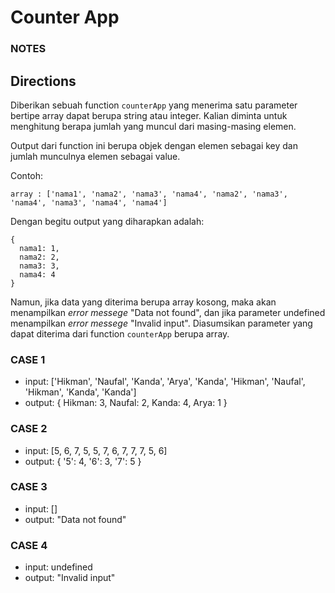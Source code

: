 # Counter App

### NOTES

## Directions

Diberikan sebuah function `counterApp` yang menerima satu parameter bertipe array dapat berupa string atau integer. Kalian diminta untuk menghitung berapa jumlah yang muncul dari masing-masing elemen.

Output dari function ini berupa objek dengan elemen sebagai key dan jumlah munculnya elemen sebagai value.

Contoh:

```
array : ['nama1', 'nama2', 'nama3', 'nama4', 'nama2', 'nama3', 'nama4', 'nama3', 'nama4', 'nama4']
```

Dengan begitu output yang diharapkan adalah:

```
{ 
  nama1: 1,
  nama2: 2,
  nama3: 3,
  nama4: 4
}
```

Namun, jika data yang diterima berupa array kosong, maka akan menampilkan _error messege_ "Data not found", dan jika parameter undefined menampilkan _error messege_ "Invalid input". Diasumsikan parameter yang dapat diterima dari function `counterApp` berupa array.

### CASE 1

- input: ['Hikman', 'Naufal', 'Kanda', 'Arya', 'Kanda', 'Hikman', 'Naufal', 'Hikman', 'Kanda', 'Kanda']
- output: { Hikman: 3, Naufal: 2, Kanda: 4, Arya: 1 }

### CASE 2

- input: [5, 6, 7, 5, 5, 7, 6, 7, 7, 7, 5, 6]
- output: { '5': 4, '6': 3, '7': 5 }

### CASE 3

- input: []
- output: "Data not found"

### CASE 4

- input: undefined
- output: "Invalid input"